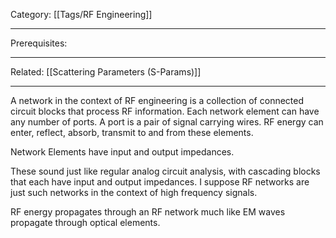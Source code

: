 Category: [[Tags/RF Engineering]]
___
Prerequisites: 
___
Related: [[Scattering Parameters (S-Params)]]
___
A network in the context of RF engineering is a collection of connected circuit blocks that process RF information. Each network element can have any number of ports. A port is a pair of signal carrying wires. RF energy can enter, reflect, absorb, transmit to and from these elements. 

Network Elements have input and output impedances. 

These sound just like regular analog circuit analysis, with cascading blocks that each have input and output impedances. I suppose RF networks are just such networks in the context of high frequency signals. 

RF energy propagates through an RF network much like EM waves propagate through optical elements. 